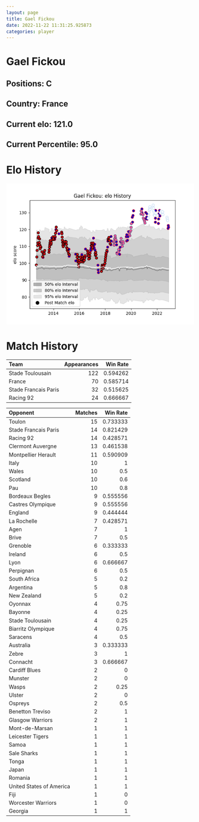 ```yaml
---  
layout: page  
title: Gael Fickou  
date: 2022-11-22 11:31:25.925873  
categories: player  
---
```

# Gael Fickou

## Positions: C

## Country: France

## Current elo: 121.0

## Current Percentile: 95.0

# Elo History


![elo history](history_GaelFickou.png)
# Match History


| Team                 |   Appearances |   Win Rate |
|:---------------------|--------------:|-----------:|
| Stade Toulousain     |           122 |   0.594262 |
| France               |            70 |   0.585714 |
| Stade Francais Paris |            32 |   0.515625 |
| Racing 92            |            24 |   0.666667 |

| Opponent                 |   Matches |   Win Rate |
|:-------------------------|----------:|-----------:|
| Toulon                   |        15 |   0.733333 |
| Stade Francais Paris     |        14 |   0.821429 |
| Racing 92                |        14 |   0.428571 |
| Clermont Auvergne        |        13 |   0.461538 |
| Montpellier Herault      |        11 |   0.590909 |
| Italy                    |        10 |   1        |
| Wales                    |        10 |   0.5      |
| Scotland                 |        10 |   0.6      |
| Pau                      |        10 |   0.8      |
| Bordeaux Begles          |         9 |   0.555556 |
| Castres Olympique        |         9 |   0.555556 |
| England                  |         9 |   0.444444 |
| La Rochelle              |         7 |   0.428571 |
| Agen                     |         7 |   1        |
| Brive                    |         7 |   0.5      |
| Grenoble                 |         6 |   0.333333 |
| Ireland                  |         6 |   0.5      |
| Lyon                     |         6 |   0.666667 |
| Perpignan                |         6 |   0.5      |
| South Africa             |         5 |   0.2      |
| Argentina                |         5 |   0.8      |
| New Zealand              |         5 |   0.2      |
| Oyonnax                  |         4 |   0.75     |
| Bayonne                  |         4 |   0.25     |
| Stade Toulousain         |         4 |   0.25     |
| Biarritz Olympique       |         4 |   0.75     |
| Saracens                 |         4 |   0.5      |
| Australia                |         3 |   0.333333 |
| Zebre                    |         3 |   1        |
| Connacht                 |         3 |   0.666667 |
| Cardiff Blues            |         2 |   0        |
| Munster                  |         2 |   0        |
| Wasps                    |         2 |   0.25     |
| Ulster                   |         2 |   0        |
| Ospreys                  |         2 |   0.5      |
| Benetton Treviso         |         2 |   1        |
| Glasgow Warriors         |         2 |   1        |
| Mont-de-Marsan           |         1 |   1        |
| Leicester Tigers         |         1 |   1        |
| Samoa                    |         1 |   1        |
| Sale Sharks              |         1 |   1        |
| Tonga                    |         1 |   1        |
| Japan                    |         1 |   1        |
| Romania                  |         1 |   1        |
| United States of America |         1 |   1        |
| Fiji                     |         1 |   0        |
| Worcester Warriors       |         1 |   0        |
| Georgia                  |         1 |   1        |
